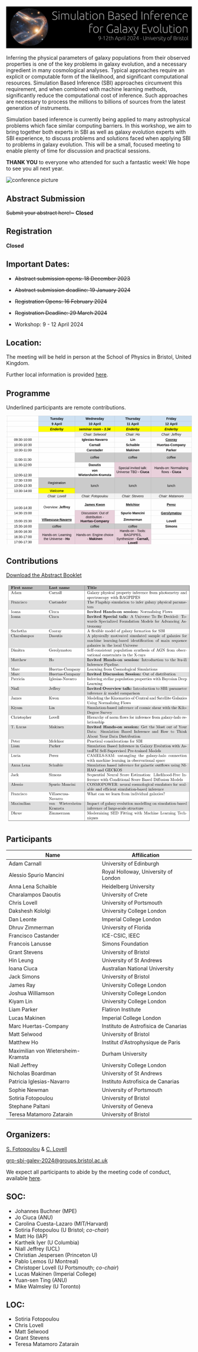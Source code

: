 [![sbi](https://raw.githubusercontent.com/sbi-galev/2024/main/sbi_banner.png)](https://sbi-galev.github.io/2024/)

Inferring the physical parameters of galaxy populations from their observed properties is one of the key problems in galaxy evolution, and a necessary ingredient in many cosmological analyses. Typical approaches require an explicit or computable form of the likelihood, and significant computational resources. Simulation Based Inference (SBI) approaches circumvent this requirement, and when combined with machine learning methods, significantly reduce the computational cost of inference. Such approaches are necessary to process the millions to billions of sources from the latest generation of instruments. 

Simulation based inference is currently being applied to many astrophysical problems which face similar computing barriers. In this workshop, we aim to bring together both experts in SBI as well as galaxy evolution experts with SBI experience, to discuss problems and solutions faced when applying SBI to problems in galaxy evolution. This will be a small, focused meeting to enable plenty of time for discussion and practical sessions.

**THANK YOU** to everyone who attended for such a fantastic week! We hope to see you all next year.

![conference picture](20240411_110356.jpg)

## Abstract Submission

<s>Submit your abstract here!~</s> **Closed**

## Registration

**Closed**

## Important Dates:

- <s>Abstract submission opens: 18 December 2023</s>

- <s>Abstract submission deadline: 19 January 2024</s>

- <s>Registration Opens: 16 February 2024</s>

- <s>Registration Deadline: 29 March 2024</s>

- Workshop: 9 - 12 April 2024

## Location: 
The meeting will be held in person at the School of Physics in Bristol, United Kingdom.

Further local information is provided [here](https://sbi-galev.github.io/2024/local_info.html).
## Programme
Underlined participants are remote contributions.

<img src="FINAL_programme.png">

## Contributions

[Download the Abstract Booklet](FINAL-ABSTRACT-BOOKLET.pdf)

<img src="FINAL-CONTRIBUTIONS.png">

## Participants
| Name | Affilication |
| --- | --- |
|	Adam Carnall	|	University of Edinburgh	|
| Alessio Spurio Mancini | Royal Holloway, University of London |
|	Anna Lena Schaible	|	Heidelberg University	|
|	Charalampos Daoutis	|	University of Crete	|
|	Chris Lovell	|	University of Portsmouth	|
| Dakshesh Kololgi | University College London |
|	Dan Leonte	|	Imperial College London	|
|	Dhruv Zimmerman	|	University of Florida	|
|	Francisco Castander	|	ICE-CSIC, IEEC	|
|	Francois Lanusse	|	Simons Foundation	|
|	Grant Stevens	|	University of Bristol	|
|	Hin Leung	|	University of St Andrews	|
| Ioana Ciuca | Australian National University |
| Jack Simons | University of Bristol |
| James Ray | University College London |
|	Joshua Williamson	|	University College London	|
| Kiyam Lin | University College London	|
| Liam Parker | Flatiron Institute |
| Lucas Makinen | Imperial College London |
|	Marc Huertas-Company	|	Instituto de Astrofisica de Canarias	|
|	Matt Selwood	|	University of Bristol	|
|	Matthew Ho	|	Institut d'Astrophysique de Paris	|
| Maximilian von Wietersheim-Kramsta | Durham University |
|	Niall Jeffrey	|	University College London	|
|	Nicholas Boardman	|	University of St Andrews	|
|	Patricia Iglesias-Navarro	|	Instituto Astrofisica de Canarias	|
| Sophie Newman | University of Portsmouth |
|	Sotiria Fotopoulou	|	University of Bristol	|
| Stephane Paltani | University of Geneva |
|	Teresa Matamoro Zatarain	|	University of Bristol	|



## Organizers: 
[S. Fotopoulou](https://www.sotiriafotopoulou.com) & [C. Lovell](http://www.christopherlovell.co.uk)

grp-sbi-galev-2024@groups.bristol.ac.uk

We expect all participants to abide by the meeting code of conduct, available [here](https://sbi-galev.github.io/2024/coc.html).

## SOC: 
* Johannes Buchner (MPE)
* Jo Ciuca (ANU)
* Carolina Cuesta-Lazaro (MIT/Harvard)
* Sotiria Fotopoulou (U Bristol; *co-chair*)
* Matt Ho (IAP)
* Kartheik Iyer (U Columbia)
* Niall Jeffrey (UCL)
* Christian Jespersen (Princeton U)
* Pablo Lemos (U Montreal)
* Christoper Lovell (U Portsmouth; *co-chair*)
* Lucas Makinen (Imperial College)
* Yuan-sen Ting (ANU)
* Mike Walmsley (U Toronto)

## LOC:

* Sotiria Fotopoulou
* Chris Lovell
* Matt Selwood
* Grant Stevens
* Teresa Matamoro Zatarain

